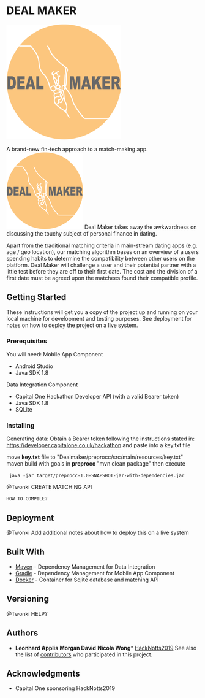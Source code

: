 
# DEAL MAKER

<img src="/logo_dealmaker.png" width="300" height="300"/>

A brand-new fin-tech approach to a match-making app. <img src="/logo_dealmaker.png" width="200" height="200"/>
Deal Maker takes away the awkwardness on discussing the touchy subject of personal finance in dating.

Apart from the traditional matching criteria in main-stream dating apps (e.g. age / geo location), our matching algorithm bases on an overview of a users spending habits to determine the compatibility between other users on the platform.
Deal Maker will challenge a user and their potential partner with a little test before they are off to their first date.
The cost and the division of a first date must be agreed upon the matchees found their compatible profile.

## Getting Started

These instructions will get you a copy of the project up and running on your local machine for development and testing purposes. See deployment for notes on how to deploy the project on a live system.


### Prerequisites
You will need:
Mobile App Component
- Android Studio
- Java SDK 1.8

Data Integration Component
- Capital One Hackathon Developer API (with a valid Bearer token)
- Java SDK 1.8
- SQLite

### Installing
Generating data:
Obtain a Bearer token following the instructions stated in:
https://developer.capitalone.co.uk/hackathon and paste into a key.txt file

move **key.txt** file to "Dealmaker/preprocc/src/main/resources/key.txt"
maven build with goals in **preprocc** "mvn clean package" then execute 
```
 java -jar target/preprocc-1.0-SNAPSHOT-jar-with-dependencies.jar 

```

@Twonki CREATE MATCHING API
```
HOW TO COMPILE?

```

## Deployment

@Twonki Add additional notes about how to deploy this on a live system

## Built With

* [Maven](https://maven.apache.org/) - Dependency Management for Data Integration
* [Gradle](https://gradle.org) - Dependency Management for Mobile App Component
* [Docker](https://www.docker.com) - Container for Sqlite database and matching API


## Versioning
@Twonki HELP? 

## Authors

* **Leonhard Applis** **Morgan David** **Nicola Wong*** [HackNotts2019](https://www.hacknotts.com/)
See also the list of [contributors](https://github.com/your/project/contributors) who participated in this project.

## Acknowledgments

* Capital One sponsoring HackNotts2019
